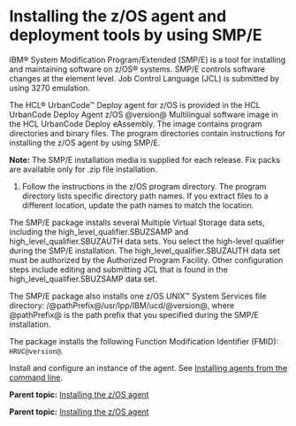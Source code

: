 # Installing the z/OS agent and deployment tools by using SMP/E

IBM® System Modification Program/Extended \(SMP/E\) is a tool for installing and maintaining software on z/OS® systems. SMP/E controls software changes at the element level. Job Control Language \(JCL\) is submitted by using 3270 emulation.

The HCL® UrbanCode™ Deploy agent for z/OS is provided in the HCL UrbanCode Deploy Agent z/OS @version@ Multilingual software image in the HCL UrbanCode Deploy eAssembly. The image contains program directories and binary files. The program directories contain instructions for installing the z/OS agent by using SMP/E.

**Note:** The SMP/E installation media is supplied for each release. Fix packs are available only for .zip file installation.

1.   Follow the instructions in the z/OS program directory. The program directory lists specific directory path names. If you extract files to a different location, update the path names to match the location.

The SMP/E package installs several Multiple Virtual Storage data sets, including the high\_level\_qualifier.SBUZSAMP and high\_level\_qualifier.SBUZAUTH data sets. You select the high-level qualifier during the SMP/E installation. The high\_level\_qualifier.SBUZAUTH data set must be authorized by the Authorized Program Facility. Other configuration steps include editing and submitting JCL that is found in the high\_level\_qualifier.SBUZSAMP data set.

The SMP/E package also installs one z/OS UNIX™ System Services file directory: /@pathPrefix@/usr/lpp/IBM/ucd/@version@, where @pathPrefix@ is the path prefix that you specified during the SMP/E installation.

The package installs the following Function Modification Identifier \(FMID\): `HRUC@version@`.

Install and configure an instance of the agent. See [Installing agents from the command line](../../com.udeploy.install.doc/topics/agentInstall.md#).

**Parent topic:** [Installing the z/OS agent](../../com.udeploy.install.doc/topics/zos_installing_ov.md)

**Parent topic:** [Installing the z/OS agent](../../com.udeploy.install.doc/topics/zos_installing_ov.md)


